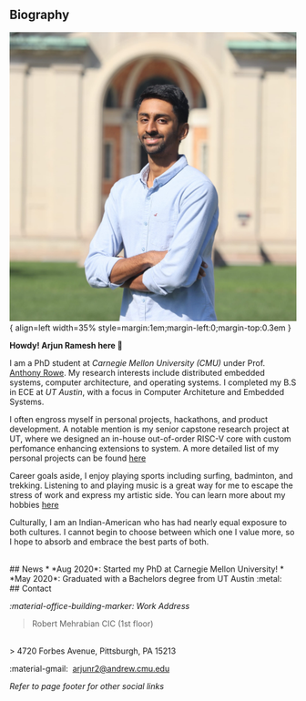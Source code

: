 
## Biography
![title](assets/home/Headshot_Portrait.jpg){ align=left width=35% style=margin:1em;margin-left:0;margin-top:0.3em }

**Howdy! Arjun Ramesh here :wave:**

I am a PhD student at *Carnegie Mellon University (CMU)* under Prof. [Anthony Rowe](https://users.ece.cmu.edu/~agr/).
My research interests include distributed embedded systems, computer architecture, 
and operating systems. I completed my B.S in ECE at *UT Austin*, with a focus in Computer 
Architeture and Embedded Systems. 

I often engross myself in personal projects, hackathons, and
product development. A notable mention is my senior capstone research project at UT, where we
designed an in-house out-of-order RISC-V core with custom perfomance
enhancing extensions to system. A more detailed list of my personal projects can be found [here](projects)

Career goals aside, I enjoy playing sports including surfing, badminton, and trekking. Listening
to and playing music is a great way for me to escape the stress of work and express my artistic
side. You can learn more about my hobbies [here](hobbies)

Culturally, I am an Indian-American who has had nearly equal exposure to both cultures. I cannot
begin to choose between which one I value more, so I hope to absorb and embrace the best 
parts of both. 


<br/>
## News
* *Aug 2020*: Started my PhD at Carnegie Mellon University!
* *May 2020*: Graduated with a Bachelors degree from UT Austin :metal: 

<br/>
## Contact

*:material-office-building-marker: Work Address*
> Robert Mehrabian CIC (1st floor)
<br/>
> 4720 Forbes Avenue, Pittsburgh, PA 15213

:material-gmail:&nbsp; [arjunr2@andrew.cmu.edu](mailto:arjunr2@andrew.cmu.edu)

*Refer to page footer for other social links*

<br/>
